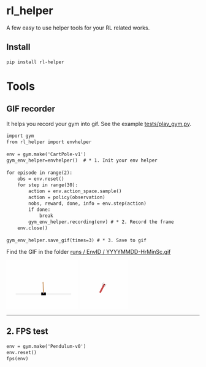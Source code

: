 # rl_helper
A few easy to use helper tools for your RL related works.

## Install

    pip install rl-helper

# Tools

## GIF recorder

It helps you record your gym into gif. See the example [tests/play_gym.py](tests/play_gym.py).

    import gym
    from rl_helper import envhelper

    env = gym.make('CartPole-v1')
    gym_env_helper=envhelper()  # * 1. Init your env helper

    for episode in range(2): 
        obs = env.reset()
        for step in range(30):
            action = env.action_space.sample()  
            action = policy(observation)
            nobs, reward, done, info = env.step(action)
            if done:
                break
            gym_env_helper.recording(env) # * 2. Record the frame
        env.close()

    gym_env_helper.save_gif(times=3) # * 3. Save to gif


Find the GIF in the folder [runs / EnvID / YYYYMMDD-HrMinSc.gif](runs/)

<img src="runs/CartPole-v1/20210825-175235.gif" height=125>

<img src="runs/Pendulum-v0/20210825-175459.gif" height=125>


<br/>

------


## 2.  FPS test

    env = gym.make('Pendulum-v0')
    env.reset()
    fps(env)

    
